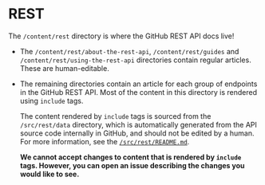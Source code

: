 # REST 
 The `/content/rest` directory is where the GitHub REST API docs live!
 
 * The `/content/rest/about-the-rest-api`, `/content/rest/guides` and `/content/rest/using-the-rest-api` directories contain regular articles. These are human-editable.
* The remaining directories contain an article for each group of endpoints in the GitHub REST API. Most of the content in this directory is rendered using `include` tags.

  The content rendered by `include` tags is sourced from the `/src/rest/data` directory, which is automatically generated from the API source code internally in GitHub, and should not be edited by a human. For more information, see the [`/src/rest/README.md`](/src/rest/README.md).

  **We cannot accept changes to content that is rendered by `include` tags. However, you can open an issue describing the changes you would like to see.**
